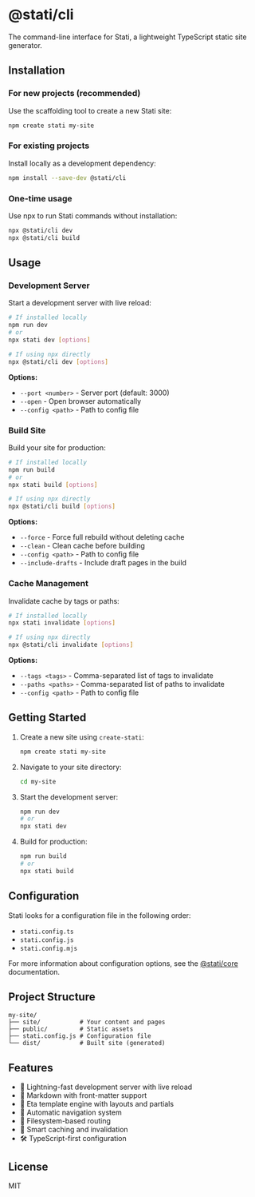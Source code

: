 # @stati/cli

The command-line interface for Stati, a lightweight TypeScript static site generator.

## Installation

### For new projects (recommended)

Use the scaffolding tool to create a new Stati site:

```bash
npm create stati my-site
```

### For existing projects

Install locally as a development dependency:

```bash
npm install --save-dev @stati/cli
```

### One-time usage

Use npx to run Stati commands without installation:

```bash
npx @stati/cli dev
npx @stati/cli build
```

## Usage

### Development Server

Start a development server with live reload:

```bash
# If installed locally
npm run dev
# or
npx stati dev [options]

# If using npx directly
npx @stati/cli dev [options]
```

**Options:**

- `--port <number>` - Server port (default: 3000)
- `--open` - Open browser automatically
- `--config <path>` - Path to config file

### Build Site

Build your site for production:

```bash
# If installed locally
npm run build
# or
npx stati build [options]

# If using npx directly
npx @stati/cli build [options]
```

**Options:**

- `--force` - Force full rebuild without deleting cache
- `--clean` - Clean cache before building
- `--config <path>` - Path to config file
- `--include-drafts` - Include draft pages in the build

### Cache Management

Invalidate cache by tags or paths:

```bash
# If installed locally
npx stati invalidate [options]

# If using npx directly
npx @stati/cli invalidate [options]
```

**Options:**

- `--tags <tags>` - Comma-separated list of tags to invalidate
- `--paths <paths>` - Comma-separated list of paths to invalidate
- `--config <path>` - Path to config file

## Getting Started

1. Create a new site using `create-stati`:

   ```bash
   npm create stati my-site
   ```

2. Navigate to your site directory:

   ```bash
   cd my-site
   ```

3. Start the development server:

   ```bash
   npm run dev
   # or
   npx stati dev
   ```

4. Build for production:

   ```bash
   npm run build
   # or
   npx stati build
   ```

## Configuration

Stati looks for a configuration file in the following order:

- `stati.config.ts`
- `stati.config.js`
- `stati.config.mjs`

For more information about configuration options, see the [@stati/core](../core) documentation.

## Project Structure

```
my-site/
├── site/           # Your content and pages
├── public/         # Static assets
├── stati.config.js # Configuration file
└── dist/           # Built site (generated)
```

## Features

- 🚀 Lightning-fast development server with live reload
- 📝 Markdown with front-matter support
- 🎨 Eta template engine with layouts and partials
- 🧭 Automatic navigation system
- 📁 Filesystem-based routing
- 💾 Smart caching and invalidation
- 🛠️ TypeScript-first configuration

## License

MIT
